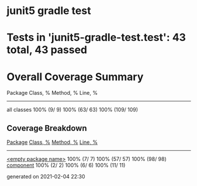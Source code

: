 # junit5 gradle test

Tests in 'junit5-gradle-test.test': **43 total, 43 passed**
====================================================

Overall Coverage Summary
========================

Package       Class, %      Method, %       Line, %
  ------------- ------------- --------------- -----------------
all classes   100% (9/ 9)   100% (63/ 63)   100% (109/ 109)


Coverage Breakdown
------------------

[Package](index_SORT_BY_NAME_DESC.html)       [Class, %](index_SORT_BY_CLASS.html)   [Method, %](index_SORT_BY_METHOD.html)   [Line, %](index_SORT_BY_LINE.html)
  --------------------------------------------- -------------------------------------- ---------------------------------------- ------------------------------------
[\<empty package name\>](.empty/index.html)   100% (7/ 7)                            100% (57/ 57)                            100% (98/ 98)
[component](component/index.html)             100% (2/ 2)                            100% (6/ 6)                              100% (11/ 11)

generated on 2021-02-04 22:30

